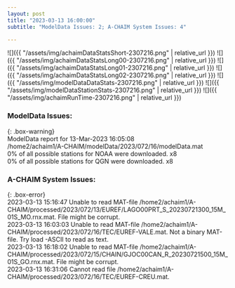 ```yaml
---
layout: post
title: "2023-03-13 16:00:00"
subtitle: "ModelData Issues: 2; A-CHAIM System Issues: 4"

---
```


![]({{ "/assets/img/achaimDataStatsShort-2307216.png" | relative_url }})
![]({{ "/assets/img/achaimDataStatsLong00-2307216.png" | relative_url }})
![]({{ "/assets/img/achaimDataStatsLong01-2307216.png" | relative_url }})
![]({{ "/assets/img/achaimDataStatsLong02-2307216.png" | relative_url }})
![]({{ "/assets/img/modelDataDataStats-2307216.png" | relative_url }})
![]({{ "/assets/img/modelDataStationStats-2307216.png" | relative_url }})
![]({{ "/assets/img/achaimRunTime-2307216.png" | relative_url }})

### ModelData Issues:  
  
{: .box-warning}  
 ModelData report for 13-Mar-2023 16:05:08   
 /home2/achaim1/A-CHAIM/modelData/2023/072/16/modelData.mat   
 0% of all possible stations for NOAA were downloaded. x8   
 0% of all possible stations for QGN were downloaded. x8   
  
### A-CHAIM System Issues:  
  
{: .box-error}  
2023-03-13 15:16:47 Unable to read MAT-file /home2/achaim1/A-CHAIM/processed/2023/072/13/EUREF/LAGO00PRT_S_20230721300_15M_01S_MO.rnx.mat. File might be corrupt.  
2023-03-13 16:03:03 Unable to read MAT-file /home2/achaim1/A-CHAIM/processed/2023/072/16/TEC/EUREF-VALE.mat. Not a binary MAT-file. Try load -ASCII to read as text.  
2023-03-13 16:18:02 Unable to read MAT-file /home2/achaim1/A-CHAIM/processed/2023/072/15/CHAIN/GJOC00CAN_R_20230721500_15M_01S_GO.rnx.mat. File might be corrupt.  
2023-03-13 16:31:06 Cannot read file /home2/achaim1/A-CHAIM/processed/2023/072/16/TEC/EUREF-CREU.mat.  
